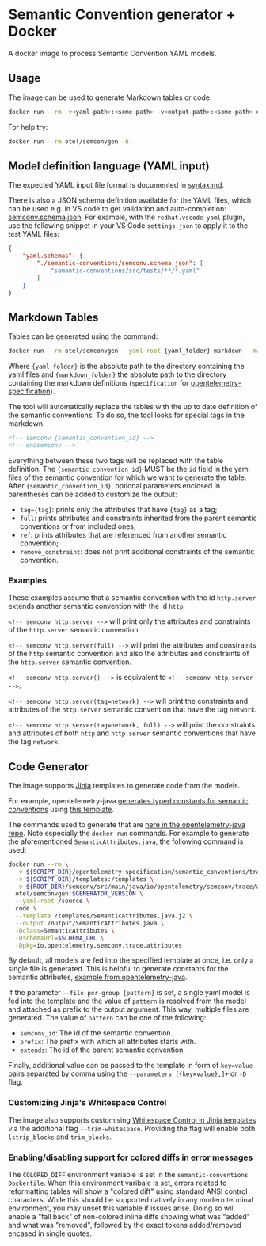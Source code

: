 # Semantic Convention generator + Docker

A docker image to process Semantic Convention YAML models.

## Usage

The image can be used to generate Markdown tables or code.

```bash
docker run --rm -v<yaml-path>:<some-path> -v<output-path>:<some-path> otel/semconvgen [OPTION]
```

For help try:

```bash
docker run --rm otel/semconvgen -h
```

## Model definition language (YAML input)

The expected YAML input file format is documented in [syntax.md](./syntax.md).

There is also a JSON schema definition available for the YAML files, which can
be used e.g. in VS code to get validation and auto-completion: [semconv.schema.json](./semconv.schema.json).
For example, with the `redhat.vscode-yaml` plugin, use the following snippet in your VS Code `settings.json` to apply it
to the test YAML files:

```json
{
    "yaml.schemas": {
        "./semantic-conventions/semconv.schema.json": [
            "semantic-conventions/src/tests/**/*.yaml"
        ]
    }
}
```

## Markdown Tables

Tables can be generated using the command:

```bash
docker run --rm otel/semconvgen --yaml-root {yaml_folder} markdown --markdown-root {markdown_folder}
```

Where `{yaml_folder}` is the absolute path to the directory containing the yaml files and
`{markdown_folder}` the absolute path to the directory containing the markdown definitions
(`specification` for [opentelemetry-specification](https://github.com/open-telemetry/opentelemetry-specification/tree/main/)).

The tool will automatically replace the tables with the up to date definition of the semantic conventions.
To do so, the tool looks for special tags in the markdown.

```markdown
<!-- semconv {semantic_convention_id} -->
<!-- endsemconv -->
```

Everything between these two tags will be replaced with the table definition.
The `{semantic_convention_id}` MUST be the `id` field in the yaml files of the semantic convention
for which we want to generate the table.
After `{semantic_convention_id}`, optional parameters enclosed in parentheses can be added to customize the output:

- `tag={tag}`: prints only the attributes that have `{tag}` as a tag;
- `full`: prints attributes and constraints inherited from the parent semantic conventions or from included ones;
- `ref`: prints attributes that are referenced from another semantic convention;
- `remove_constraint`: does not print additional constraints of the semantic convention.

### Examples

These examples assume that a semantic convention with the id `http.server` extends another semantic convention with the id `http`.

`<!-- semconv http.server -->` will print only the attributes and constraints of the `http.server` semantic
convention.

`<!-- semconv http.server(full) -->` will print the attributes and constraints of the `http` semantic
convention and also the attributes and constraints of the `http.server` semantic convention.

`<!-- semconv http.server() -->` is equivalent to `<!-- semconv http.server -->`.

`<!-- semconv http.server(tag=network) -->` will print the constraints and attributes of the `http.server` semantic
convention that have the tag `network`.

`<!-- semconv http.server(tag=network, full) -->` will print the constraints and attributes of both `http` and `http.server`
semantic conventions that have the tag `network`.

## Code Generator

The image supports [Jinja](https://jinja.palletsprojects.com/en/2.11.x/) templates to generate code from the models.

For example, opentelemetry-java [generates typed constants for semantic conventions](https://github.com/open-telemetry/opentelemetry-java/blob/main/semconv/src/main/java/io/opentelemetry/semconv/trace/attributes/SemanticAttributes.java)
using [this template](https://github.com/open-telemetry/opentelemetry-java/blob/main/buildscripts/semantic-convention/templates/SemanticAttributes.java.j2).

The commands used to generate that are
[here in the opentelemetry-java repo](https://github.com/open-telemetry/opentelemetry-java/blob/main/buildscripts/semantic-convention/generate.sh).
Note especially the `docker run` commands. For example to generate the aforementioned `SemanticAttributes.java`,
the following command is used:

```bash
docker run --rm \
  -v ${SCRIPT_DIR}/opentelemetry-specification/semantic_conventions/trace:/source \
  -v ${SCRIPT_DIR}/templates:/templates \
  -v ${ROOT_DIR}/semconv/src/main/java/io/opentelemetry/semconv/trace/attributes/:/output \
  otel/semconvgen:$GENERATOR_VERSION \
  --yaml-root /source \
  code \
  --template /templates/SemanticAttributes.java.j2 \
  --output /output/SemanticAttributes.java \
  -Dclass=SemanticAttributes \
  -DschemaUrl=$SCHEMA_URL \
  -Dpkg=io.opentelemetry.semconv.trace.attributes
```

By default, all models are fed into the specified template at once, i.e. only a single file is generated.
This is helpful to generate constants for the semantic attributes, [example from opentelemetry-java](https://github.com/open-telemetry/opentelemetry-java/tree/main/buildscripts/semantic-convention).

If the parameter `--file-per-group {pattern}` is set, a single yaml model is fed into the template
and the value of `pattern` is resolved from the model and attached as prefix to the output argument.
This way, multiple files are generated. The value of `pattern` can be one of the following:

- `semconv_id`: The id of the semantic convention.
- `prefix`: The prefix with which all attributes starts with.
- `extends`: The id of the parent semantic convention.

Finally, additional value can be passed to the template in form of `key=value` pairs separated by
comma using the `--parameters [{key=value},]+` or `-D` flag.

### Customizing Jinja's Whitespace Control

The image also supports customising
[Whitespace Control in Jinja templates](https://jinja.palletsprojects.com/en/3.1.x/templates/#whitespace-control)
via the additional flag `--trim-whitespace`. Providing the flag will enable both `lstrip_blocks` and `trim_blocks`.

### Enabling/disabling support for colored diffs in error messages
The `COLORED_DIFF` environment variable is set in the `semantic-conventions` `Dockerfile`.  When this environment varibale is set, errors related to reformatting tables will show a "colored diff" using standard ANSI control characters. While this should be supported natively in any modern terminal environment, you may unset this variable if issues arise.  Doing so will enable a "fall back" of non-colored inline diffs showing what was "added" and what was "removed", followed by the exact tokens added/removed encased in single quotes.

